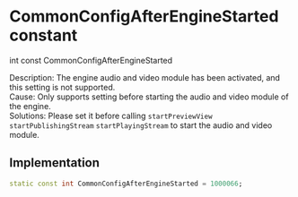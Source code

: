 


# CommonConfigAfterEngineStarted constant







int const CommonConfigAfterEngineStarted
  




<p>Description: The engine audio and video module has been activated, and this setting is not supported. <br>Cause: Only supports setting before starting the audio and video module of the engine. <br>Solutions: Please set it before calling <code>startPreviewView</code> <code>startPublishingStream</code> <code>startPlayingStream</code> to start the audio and video module.</p>



## Implementation

```dart
static const int CommonConfigAfterEngineStarted = 1000066;
```







